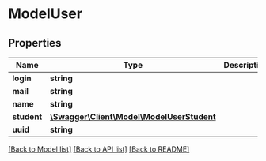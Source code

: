 # ModelUser

## Properties
Name | Type | Description | Notes
------------ | ------------- | ------------- | -------------
**login** | **string** |  | [optional] 
**mail** | **string** |  | [optional] 
**name** | **string** |  | [optional] 
**student** | [**\Swagger\Client\Model\ModelUserStudent**](ModelUserStudent.md) |  | [optional] 
**uuid** | **string** |  | [optional] 

[[Back to Model list]](../README.md#documentation-for-models) [[Back to API list]](../README.md#documentation-for-api-endpoints) [[Back to README]](../README.md)


